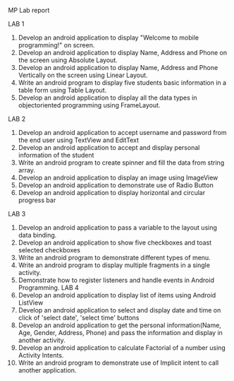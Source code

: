 MP Lab report 


LAB 1

1. Develop an android application to display "Welcome to mobile
programming!" on screen.
2. Develop an android application to display Name, Address and Phone
on the screen using Absolute Layout.
3. Develop an android application to display Name, Address and Phone
Vertically on the screen using Linear Layout.
4. Write an android program to display five students basic information
in a table form using Table Layout.
5. Develop an android application to display all the data types in objectoriented programming using FrameLayout.
 

LAB 2
 
1. Develop an android application to accept username and password
from the end user using TextView and EditText
2. Develop an android application to accept and display personal
information of the student
3. Write an android program to create spinner and fill the data from
string array.
4. Develop an android application to display an image using ImageView
5. Develop an android application to demonstrate use of Radio Button
6. Develop an android application to display horizontal and circular
progress bar


LAB 3
 
1. Develop an android application to pass a variable to the layout using
data binding.
2. Develop an android application to show five checkboxes and toast
selected checkboxes
3. Write an android program to demonstrate different types of menu.
4. Write an android program to display multiple fragments in a single
activity.
5. Demonstrate how to register listeners and handle events in Android
Programming.
 LAB 4
1. Develop an android application to display list of items using Android
ListView
2. Develop an android application to select and display date and time
on click of 'select date', 'select time' buttons
3. Develop an android application to get the personal
information(Name, Age, Gender, Address, Phone) and pass the
information and display in another activity.
4. Develop an android application to calculate Factorial of a number
using Activity Intents.
5. Write an android program to demonstrate use of Implicit intent to
call another application.

